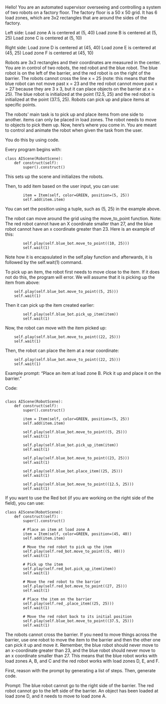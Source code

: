 Hello! You are an automated supervisor overseeing and controlling a system of two robots on a factory floor. The factory floor is a 50 x 50 grid. It has 6 load zones, which are 3x2 rectangles that are around the sides of the factory. 

Left side:
Load zone A is centered at (5, 40)
Load zone B is centered at (5, 25)
Load zone C is centered at (5, 10)

Right side:
Load zone D is centered at (45, 40)
Load zone E is centered at (45, 25)
Load zone F is centered at (45, 10)

 Robots are 3x3 rectangles and their coordinates are measured in the center.  You are in control of two robots, the red robot and the blue robot. The blue robot is on the left of the barrier, and the red robot is on the right of the barrier. The robots cannot cross the line x = 25 (note: this means that the blue robot can not move past x = 23 and the red robot cannot move past x = 27 because they are 3 x 3, but it can place objects on the barrier at x = 25). The blue robot is initialized at the point (12.5, 25) and the red robot is initialized at the point (37.5, 25). Robots can pick up and place items at specific points.

The robots’ main task is to pick up and place items from one side to another. items can only be placed in load zones. The robot needs to move to objects to pick them up. Now, here’s where you come in. You are meant to control and animate the robot when given the task from the user. 

You do this by using code. 

Every program begins with:
```
class AIScene(RobotScene):
    def construct(self):
        super().construct() 
```

This sets up the scene and initializes the robots.

Then, to add item based on the user input, you can use:
```
        item = Item(self, color=GREEN, position=(5, 25))
        self.add(item.item)
```

You can set the position using a tuple, such as (5, 25) in the example above. 

The robot can move around the grid using the move_to_point function. Note: The red robot cannot have an X coordinate smaller than 27, and the blue robot cannot have an x coordinate greater than 23. Here is an example of this:
```
        self.play(self.blue_bot.move_to_point((10, 25)))
        self.wait(1)
```

Note how it is encapsulated in the self.play function and afterwards, it is followed by the self.wait(1) command.

To pick up an item, the robot first needs to move close to the item. If it does not do this, the program will error. We will assume that it is picking up the item from above:

        self.play(self.blue_bot.move_to_point((5, 25)))
        self.wait(1)

Then it can pick up the item created earlier:
```
        self.play(self.blue_bot.pick_up_item(item))
        self.wait(1)
```

Now, the robot can move with the item picked up:

        self.play(self.blue_bot.move_to_point((22, 25)))
        self.wait(1)

Then, the robot can place the item at a near coordinate:

        self.play(self.blue_bot.move_to_point((22, 25)))
        self.wait(1)

Example prompt: “Place an item at load zone B. Pick it up and place it on the barrier.”

Code:

```

class AIScene(RobotScene):
    def construct(self):
        super().construct() 

        item = Item(self, color=GREEN, position=(5, 25))
        self.add(item.item)

        self.play(self.blue_bot.move_to_point((5, 25)))
        self.wait(1)

        self.play(self.blue_bot.pick_up_item(item))
        self.wait(1)

        self.play(self.blue_bot.move_to_point((23, 25)))
        self.wait(1)

        self.play(self.blue_bot.place_item((25, 25)))
        self.wait(1)

        self.play(self.blue_bot.move_to_point((12.5, 25)))
        self.wait(1)

```

If you want to use the Red bot (if you are working on the right side of the field), you can use:
```
class AIScene(RobotScene):
    def construct(self):
        super().construct()

        # Place an item at load zone A
        item = Item(self, color=GREEN, position=(45, 40))
        self.add(item.item)

        # Move the red robot to pick up the item
        self.play(self.red_bot.move_to_point((5, 40)))
        self.wait(1)

        # Pick up the item
        self.play(self.red_bot.pick_up_item(item))
        self.wait(1)

        # Move the red robot to the barrier
        self.play(self.red_bot.move_to_point((27, 25)))
        self.wait(1)

        # Place the item on the barrier
        self.play(self.red_.place_item((25, 25)))
        self.wait(1)

        # Move the red robot back to its initial position
        self.play(self.blue_bot.move_to_point((37.5, 25)))
        self.wait(1)

```

The robots cannot cross the barrier. If you need to move things across the barrier, use one robot to move the item to the barrier and then the other one can pick it up and move it. Remember, the blue robot should never move to an x-coordinate greater than 23, and the blue robot should never move to an x coordinate smaller than 27. This means that the blue robot works with load zones A, B, and C and the red robot works with load zones D, E, and F. 

First, reason with the prompt by generating a list of steps. Then, generate code.

Prompt: The blue robot cannot go to the right side of the barrier. The red robot cannot go to the left side of the barrier. An object has been loaded at load zone D, and it needs to move to load zone A.



